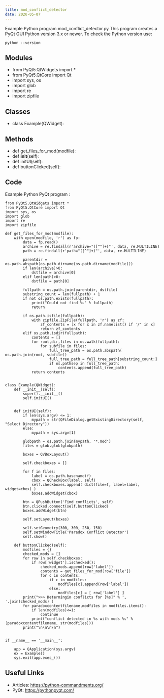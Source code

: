 ```yaml
---
title: mod_conflict_detector
date: 2020-05-07
---
```

Example Python program mod_conflict_detector.py
This program creates a PyQt GUI
Python version 3.x or newer.
To check the Python version use:

    python --version

## Modules

* from PyQt5.QtWidgets import *
* from PyQt5.QtCore import Qt
* import sys, os
* import glob
* import re
* import zipfile

## Classes

* class Example(QWidget):

## Methods

* def get_files_for_mod(modfile):
* 	def __init__(self):
* 	def initUI(self):
* 	def buttonClicked(self):

## Code

Example Python PyQt program :

    from PyQt5.QtWidgets import *
    from PyQt5.QtCore import Qt
    import sys, os
    import glob
    import re
    import zipfile
    
    def get_files_for_mod(modfile):
    	with open(modfile, 'r') as fp:
    		data = fp.read()
    		archive = re.findall(r'archive="([^"]+)"', data, re.MULTILINE)
    		path = re.findall(r'path="([^"]+)"', data, re.MULTILINE)
    		
    		parentdir = os.path.abspath(os.path.dirname(os.path.dirname(modfile)))
    		if len(archive)>0:
    			dstfile = archive[0]
    		elif len(path)>0:
    			dstfile = path[0]
    			
    		fullpath = os.path.join(parentdir, dstfile)
    		substring_count = len(fullpath) + 1
    		if not os.path.exists(fullpath):
    			print("Could not find %s" % fullpath)
    			return
    		
    		if os.path.isfile(fullpath):
    			with zipfile.ZipFile(fullpath, 'r') as zf:
    				zf_contents = [x for x in zf.namelist() if '/' in x]
    				return zf_contents
    		elif os.path.isdir(fullpath):
    			contents = []
    			for root,dir,files in os.walk(fullpath):
    				for subfile in files:
    					full_tree_path = os.path.abspath( os.path.join(root, subfile))
    					full_tree_path = full_tree_path[substring_count:]
    					if os.pathsep in full_tree_path:
    						contents.append(full_tree_path)
    			return contents
    			
    
    class Example(QWidget):
    	def __init__(self):
    		super().__init__()
    		self.initUI()
    		
    		
    	def initUI(self):
    		if len(sys.argv) <= 1:
    			mypath = str(QFileDialog.getExistingDirectory(self, "Select Directory"))
    		else:
    			mypath = sys.argv[1]
    			
    		globpath = os.path.join(mypath, '*.mod')
    		files = glob.glob(globpath)
    		
    		boxes = QVBoxLayout()
    		
    		self.checkboxes = []
    		
    		for f in files:
    			label = os.path.basename(f)
    			cbox = QCheckBox(label, self)
    			self.checkboxes.append( dict(file=f, label=label, widget=cbox) )
    			boxes.addWidget(cbox)
    			
    		btn = QPushButton('Find conflicts', self)
    		btn.clicked.connect(self.buttonClicked)
    		boxes.addWidget(btn)
    			
    		self.setLayout(boxes)
    		
    		self.setGeometry(300, 300, 250, 150)
    		self.setWindowTitle('Paradox Conflict Detector')
    		self.show()
    		
    	def buttonClicked(self):
    		modfiles = {}
    		checked_mods = []
    		for row in self.checkboxes:
    			if row['widget'].isChecked():
    				checked_mods.append(row['label'])
    				contents = get_files_for_mod(row['file'])
    				for c in contents:
    					if c in modfiles:
    						modfiles[c].append(row['label'])
    					else:
    						modfiles[c] = [ row['label'] ]
    		print(">>> Determingin conflicts for [%s]" % ', '.join(checked_mods) )
    		for paradoxcontentfilename,modfiles in modfiles.items():
    			if len(modfiles)<=1:
    				continue
    			print("conflict detected in %s with mods %s" % (paradoxcontentfilename, str(modfiles)))
    		print("\n\n\n\n")
    			
    		
    if __name__ == '__main__':
    	
    	app = QApplication(sys.argv)
    	ex = Example()
    	sys.exit(app.exec_())

## Useful Links

- Articles: https://python-commandments.org/
- PyQt: https://pythonpyqt.com/

